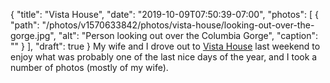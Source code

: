 {
  "title": "Vista House",
  "date": "2019-10-09T07:50:39-07:00",
  "photos": [
    {
      "path": "/photos/v1570633842/photos/vista-house/looking-out-over-the-gorge.jpg",
      "alt": "Person looking out over the Columbia Gorge",
      "caption": ""
    }
  ],
  "draft": true
}
My wife and I drove out to [Vista House](http://www.vistahouse.com/) last
weekend to enjoy what was probably one of the last nice days of the year, and
I took a number of photos (mostly of my wife).